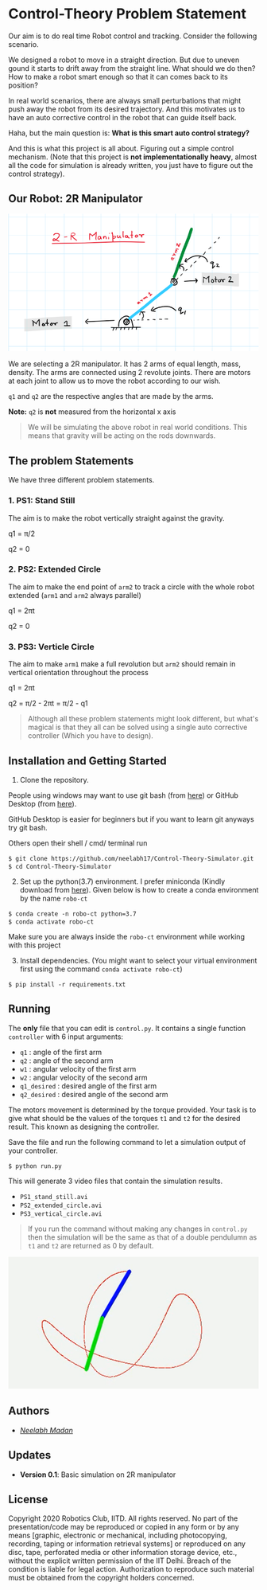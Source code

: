 # Control-Theory Problem Statement
Our aim is to do real time Robot control and tracking. Consider the following scenario.

We designed a robot to move in a straight direction. But due to uneven gound it starts to drift away from the straight line. What should we do then? How to make a robot smart enough so that it can comes back to its position? 

In real world scenarios, there are always small perturbations that might push away the robot from its desired trajectory. And this motivates us to have an auto corrective control in the robot that can guide itself back. 

Haha, but the main question is: **What is this smart auto control strategy?**

And this is what this project is all about. Figuring out a simple control mechanism. (Note that this project is **not implementationally heavy**, almost all the code for simulation is already written, you just have to figure out the control strategy).

## Our Robot: 2R Manipulator
<div align="center">

![2R Manipulator](resources/src/manipulator.png)
</div>

We are selecting a 2R manipulator. It has 2 arms of equal length, mass, density. The arms are connected using 2 revolute joints. There are motors at each joint to allow us to move the robot according to our wish. 

`q1` and `q2` are the respective angles that are made by the arms. 

**Note:** `q2` is **not** measured from the horizontal x axis

> We will be simulating the above robot in real world conditions. This means that gravity will be acting on the rods downwards.


## The problem Statements

We have three different problem statements.

### **1. PS1: Stand Still**
The aim is to make the robot vertically straight against the gravity.

q1 = π/2

q2 = 0

### **2. PS2: Extended Circle**
The aim to make the end point of `arm2` to track a circle with the whole robot extended (`arm1` and `arm2` always parallel)

q1 = 2πt

q2 = 0

### **3. PS3: Verticle Circle**
The aim to make `arm1` make a full revolution but `arm2` should remain in vertical orientation throughout the process

q1 = 2πt

q2 = π/2 - 2πt = π/2 - q1



>Although all these problem statements might look different, but what's magical is that they all can be solved using a single auto corrective controller (Which you have to design).

## Installation and Getting Started

1. Clone the repository.

People using windows may want to use git bash (from [here](https://www.stanleyulili.com/git/how-to-install-git-bash-on-windows/)) or GitHub Desktop (from [here](https://desktop.github.com/)).

GitHub Desktop is easier for beginners but if you want to learn git anyways try git bash.

Others open their shell / cmd/ terminal run
```Shell
$ git clone https://github.com/neelabh17/Control-Theory-Simulator.git
$ cd Control-Theory-Simulator
```   

2. Set up the python(3.7) environment. I prefer miniconda (Kindly download from [here](https://docs.conda.io/en/latest/miniconda.html)). Given below is how to create a conda environment by the name `robo-ct`
```Shell
$ conda create -n robo-ct python=3.7
$ conda activate robo-ct
```   
Make sure you are always inside the `robo-ct` environment while working with this project 

3. Install dependencies. (You might want to select your virtual environment first using the command `conda activate robo-ct`)
```Shell
$ pip install -r requirements.txt
```    

## Running
The **only** file that you can edit is `control.py`. It contains a single function `controller` with 6 input arguments:

* `q1` : angle of the first arm
* `q2` : angle of the second arm
* `w1` : angular velocity of the first arm
* `w2` : angular velocity of the second arm
* `q1_desired` : desired angle of the first arm
* `q2_desired` : desired angle of the second arm

The motors movement is determined by the torque provided. Your task is to give what should be the values of the torques `t1` and `t2` for the desired result. This known as designing the controller.

Save the file and run the following command to let a simulation output of your controller. 

```Shell
$ python run.py
```    

This will generate 3 video files that contain the simulation results.
* `PS1_stand_still.avi`
* `PS2_extended_circle.avi` 
* `PS3_vertical_circle.avi` 



> If you run the command without making any changes in `control.py`  then the simulation will be the same as that of a double pendulumn as `t1` and `t2` are returned as 0 by default.

<div align="center">

![2R Manipulator](resources/src/double_pendulum.png)
</div>


## Authors
* [*Neelabh Madan*](https://github.com/neelabh17)


## Updates

* **Version 0.1**: Basic simulation on 2R manipulator 


## License
Copyright 2020 Robotics Club, IITD.  All rights reserved.
No part of the presentation/code may be reproduced or copied in any form or by any means [graphic, electronic or mechanical, including photocopying, recording, taping or information retrieval systems] or reproduced on any disc, tape, perforated media or other information storage device, etc., without the explicit written permission of the IIT Delhi. Breach of the condition is liable for legal action. Authorization to reproduce such material must be obtained from the copyright holders concerned. 
